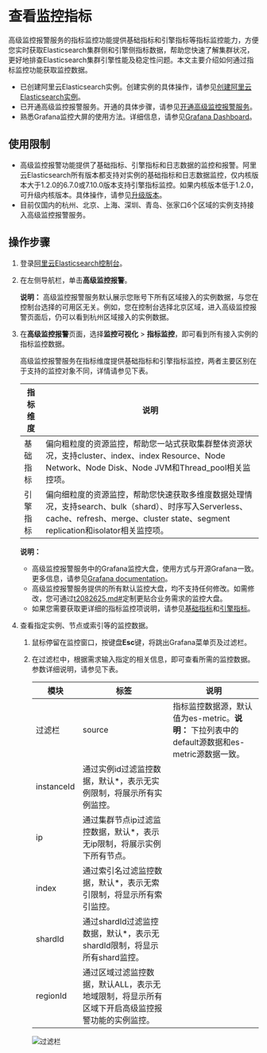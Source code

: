 # 查看监控指标

高级监控报警服务的指标监控功能提供基础指标和引擎指标等指标监控能力，方便您实时获取Elasticsearch集群侧和引擎侧指标数据，帮助您快速了解集群状况，更好地排查Elasticsearch集群引擎性能及稳定性问题。本文主要介绍如何通过指标监控功能获取监控数据。

-   已创建阿里云Elasticsearch实例。创建实例的具体操作，请参见[创建阿里云Elasticsearch实例](/cn.zh-CN/Elasticsearch/实例管理/创建阿里云Elasticsearch实例.md)。
-   已开通高级监控报警服务。开通的具体步骤，请参见[开通高级监控报警服务](/cn.zh-CN/高级监控报警/快速开始.md)。
-   熟悉Grafana监控大屏的使用方法。详细信息，请参见[Grafana Dashboard](https://grafana.com/docs/grafana/latest/features/dashboard/dashboards/)。

## 使用限制

-   高级监控报警功能提供了基础指标、引擎指标和日志数据的监控和报警。阿里云Elasticsearch所有版本都支持对实例的基础指标和日志数据监控，仅内核版本大于1.2.0的6.7.0或7.10.0版本支持引擎指标监控。如果内核版本低于1.2.0，可升级内核版本。具体操作，请参见[升级版本](/cn.zh-CN/Elasticsearch/版本升级/升级版本.md)。
-   目前仅国内的杭州、北京、上海、深圳、青岛、张家口6个区域的实例支持接入高级监控报警服务。

## 操作步骤

1.  登录[阿里云Elasticsearch控制台](https://elasticsearch.console.aliyun.com/#/home)。

2.  在左侧导航栏，单击**高级监控报警**。

    **说明：** 高级监控报警服务默认展示您账号下所有区域接入的实例数据，与您在控制台选择的可用区无关。例如，您在控制台选择北京区域，进入高级监控报警页面后，仍可以看到杭州区域接入的实例数据。

3.  在**高级监控报警**页面，选择**监控可视化** \> **指标监控**，即可看到所有接入实例的指标监控数据。

    高级监控报警服务在指标维度提供基础指标和引擎指标监控，两者主要区别在于支持的监控对象不同，详情请参见下表。

    |指标维度|说明|
    |----|--|
    |基础指标|偏向粗粒度的资源监控，帮助您一站式获取集群整体资源状况，支持cluster、index、index Resource、Node Network、Node Disk、Node JVM和Thread\_pool相关监控项。|
    |引擎指标|偏向细粒度的资源监控，帮助您快速获取多维度数据处理情况，支持search、bulk（shard）、时序写入Serverless、cache、refresh、merge、cluster state、segment replication和isolator相关监控项。|

    **说明：**

    -   高级监控报警服务中的Grafana监控大盘，使用方式与开源Grafana一致。更多信息，请参见[Grafana documentation](https://grafana.com/docs/grafana/latest/?utm_source=grafana_gettingstarted)。
    -   高级监控报警服务提供的所有默认监控大盘，均不支持任何修改。如需修改，您可通过[t2082625.md\#]()定制更贴合业务需求的监控大盘。
    -   如果您需要获取更详细的指标监控项说明，请参见[基础指标](/cn.zh-CN/高级监控报警/可视化监控/指标监控/基础指标.md)和[引擎指标](/cn.zh-CN/高级监控报警/可视化监控/指标监控/引擎指标.md)。
4.  查看指定实例、节点或索引等的监控数据。

    1.  鼠标停留在监控窗口，按键盘**Esc**键，将跳出Grafana菜单页及过滤栏。

    2.  在过滤栏中，根据需求输入指定的相关信息，即可查看所需的监控数据。参数详细说明，请参见下表。

        |模块|标签|说明|
        |--|--|--|
        |过滤栏|source|指标监控数据源，默认值为es-metric。**说明：** 下拉列表中的default源数据和es-metric源数据一致。 |
        |instanceId|通过实例id过滤监控数据，默认\*，表示无实例限制，将展示所有实例监控。|
        |ip|通过集群节点ip过滤监控数据，默认\*，表示无ip限制，将展示实例下所有节点。|
        |index|通过索引名过滤监控数据，默认\*，表示无索引限制，将显示所有索引监控。|
        |shardId|通过shardId过滤监控数据，默认\*，表示无shardId限制，将显示所有shard监控。|
        |regionId|通过区域过滤监控数据，默认ALL，表示无地域限制，将显示所有区域下开启高级监控报警功能的实例监控。|

        ![过滤栏](https://static-aliyun-doc.oss-accelerate.aliyuncs.com/assets/img/zh-CN/9644342261/p278838.png)


